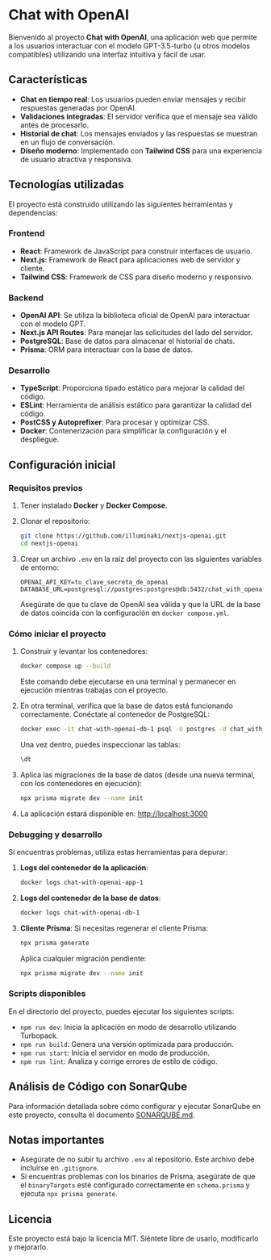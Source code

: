 # Chat with OpenAI

Bienvenido al proyecto **Chat with OpenAI**, una aplicación web que permite a los usuarios interactuar con el modelo GPT-3.5-turbo (u otros modelos compatibles) utilizando una interfaz intuitiva y fácil de usar.

## Características

- **Chat en tiempo real**: Los usuarios pueden enviar mensajes y recibir respuestas generadas por OpenAI.
- **Validaciones integradas**: El servidor verifica que el mensaje sea válido antes de procesarlo.
- **Historial de chat**: Los mensajes enviados y las respuestas se muestran en un flujo de conversación.
- **Diseño moderno**: Implementado con **Tailwind CSS** para una experiencia de usuario atractiva y responsiva.

## Tecnologías utilizadas

El proyecto está construido utilizando las siguientes herramientas y dependencias:

### Frontend
- **React**: Framework de JavaScript para construir interfaces de usuario.
- **Next.js**: Framework de React para aplicaciones web de servidor y cliente.
- **Tailwind CSS**: Framework de CSS para diseño moderno y responsivo.

### Backend
- **OpenAI API**: Se utiliza la biblioteca oficial de OpenAI para interactuar con el modelo GPT.
- **Next.js API Routes**: Para manejar las solicitudes del lado del servidor.
- **PostgreSQL**: Base de datos para almacenar el historial de chats.
- **Prisma**: ORM para interactuar con la base de datos.

### Desarrollo
- **TypeScript**: Proporciona tipado estático para mejorar la calidad del código.
- **ESLint**: Herramienta de análisis estático para garantizar la calidad del código.
- **PostCSS y Autoprefixer**: Para procesar y optimizar CSS.
- **Docker**: Contenerización para simplificar la configuración y el despliegue.

## Configuración inicial

### Requisitos previos

1. Tener instalado **Docker** y **Docker Compose**.
2. Clonar el repositorio:
   ```bash
   git clone https://github.com/illuminaki/nextjs-openai.git
   cd nextjs-openai
   ```

3. Crear un archivo `.env` en la raíz del proyecto con las siguientes variables de entorno:
   ```env
   OPENAI_API_KEY=tu_clave_secreta_de_openai
   DATABASE_URL=postgresql://postgres:postgres@db:5432/chat_with_openai
   ```

   Asegúrate de que tu clave de OpenAI sea válida y que la URL de la base de datos coincida con la configuración en `docker compose.yml`.

### Cómo iniciar el proyecto

1. Construir y levantar los contenedores:
   ```bash
   docker compose up --build
   ```

   Este comando debe ejecutarse en una terminal y permanecer en ejecución mientras trabajas con el proyecto.

2. En otra terminal, verifica que la base de datos está funcionando correctamente. Conéctate al contenedor de PostgreSQL:
   ```bash
   docker exec -it chat-with-openai-db-1 psql -U postgres -d chat_with_openai
   ```

   Una vez dentro, puedes inspeccionar las tablas:
   ```sql
   \dt
   ```

3. Aplica las migraciones de la base de datos (desde una nueva terminal, con los contenedores en ejecución):
   ```bash
   npx prisma migrate dev --name init
   ```

4. La aplicación estará disponible en:
   [http://localhost:3000](http://localhost:3000)

### Debugging y desarrollo

Si encuentras problemas, utiliza estas herramientas para depurar:

1. **Logs del contenedor de la aplicación**:
   ```bash
   docker logs chat-with-openai-app-1
   ```

2. **Logs del contenedor de la base de datos**:
   ```bash
   docker logs chat-with-openai-db-1
   ```

3. **Cliente Prisma**:
   Si necesitas regenerar el cliente Prisma:
   ```bash
   npx prisma generate
   ```

   Aplica cualquier migración pendiente:
   ```bash
   npx prisma migrate dev --name init
   ```

### Scripts disponibles

En el directorio del proyecto, puedes ejecutar los siguientes scripts:

- `npm run dev`: Inicia la aplicación en modo de desarrollo utilizando Turbopack.
- `npm run build`: Genera una versión optimizada para producción.
- `npm run start`: Inicia el servidor en modo de producción.
- `npm run lint`: Analiza y corrige errores de estilo de código.

## Análisis de Código con SonarQube

Para información detallada sobre cómo configurar y ejecutar SonarQube en este proyecto, consulta el documento [SONARQUBE.md](./SONARQUBE.md).


## Notas importantes

- Asegúrate de no subir tu archivo `.env` al repositorio. Este archivo debe incluirse en `.gitignore`.
- Si encuentras problemas con los binarios de Prisma, asegúrate de que el `binaryTargets` esté configurado correctamente en `schema.prisma` y ejecuta `npx prisma generate`.

## Licencia

Este proyecto está bajo la licencia MIT. Siéntete libre de usarlo, modificarlo y mejorarlo.

